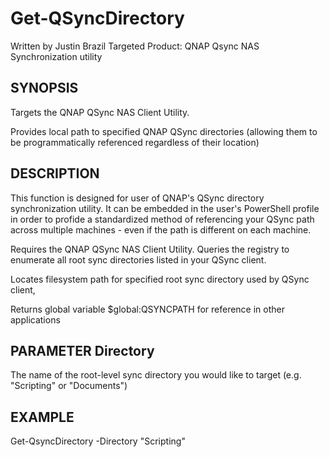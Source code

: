 # Get-QSyncDirectory
Written by Justin Brazil
Targeted Product:  QNAP Qsync NAS Synchronization utility

## SYNOPSIS

Targets the QNAP QSync NAS Client Utility.  

Provides local path to specified QNAP QSync directories (allowing them to be programmatically referenced regardless of their location)
	
## DESCRIPTION

This function is designed for user of QNAP's QSync directory synchronization utility.  It can be embedded in the user's PowerShell profile in order to profide a standardized method of referencing your QSync path across multiple machines - even if the path is different on each machine.
		
Requires the QNAP QSync NAS Client Utility.  Queries the registry to enumerate all root sync directories listed in your QSync client.
		
Locates filesystem path for specified root sync directory used by QSync client, 

Returns global variable $global:QSYNCPATH for reference in other applications
	
## PARAMETER Directory

The name of the root-level sync directory you would like to target (e.g. "Scripting" or "Documents")
	
## EXAMPLE

Get-QsyncDirectory -Directory "Scripting"
